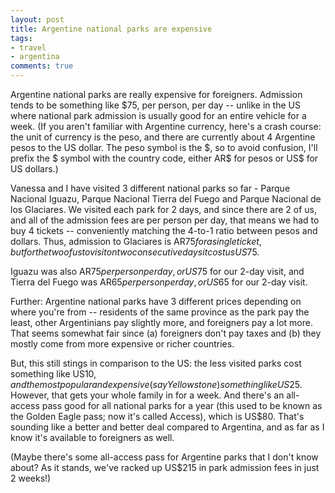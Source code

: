 ```yaml
---
layout: post
title: Argentine national parks are expensive
tags:
- travel
- argentina
comments: true
---
```

Argentine national parks are really expensive for foreigners. Admission tends
to be something like $75, per person, per day -- unlike in the US where
national park admission is usually good for an entire vehicle for a week. (If
you aren't familiar with Argentine currency, here's a crash course: the unit
of currency is the peso, and there are currently about 4 Argentine pesos to
the US dollar. The peso symbol is the $, so to avoid confusion, I'll prefix
the $ symbol with the country code, either AR$ for pesos or US$ for US
dollars.)

Vanessa and I have visited 3 different national parks so far - Parque Nacional
Iguazu, Parque Nacional Tierra del Fuego and Parque Nacional de los Glaciares.
We visited each park for 2 days, and since there are 2 of us, and all of the
admission fees are per person per day, that means we had to buy 4 tickets --
conveniently matching the 4-to-1 ratio between pesos and dollars. Thus,
admission to Glaciares is AR$75 for a single ticket, but for the two of us to
visit on two consecutive days it cost us US$75.

Iguazu was also AR$75 per person per day, or US$75 for our 2-day visit, and
Tierra del Fuego was AR$65 per person per day, or US$65 for our 2-day visit.

Further: Argentine national parks have 3 different prices depending on where
you're from -- residents of the same province as the park pay the least, other
Argentinians pay slightly more, and foreigners pay a lot more. That seems
somewhat fair since (a) foreigners don't pay taxes and (b) they mostly come
from more expensive or richer countries.

But, this still stings in comparison to the US: the less visited parks cost
something like US$10, and the most popular and expensive (say Yellowstone)
something like US$25. However, that gets your whole family in for a week. And
there's an all-access pass good for all national parks for a year (this used
to be known as the Golden Eagle pass; now it's called Access), which is US$80.
That's sounding like a better and better deal compared to Argentina, and as
far as I know it's available to foreigners as well.

(Maybe there's some all-access pass for Argentine parks that I don't know
about? As it stands, we've racked up US$215 in park admission fees in just 2
weeks!)

